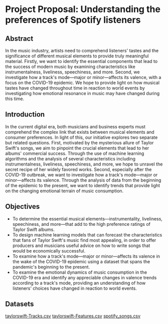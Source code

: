 # Project Proposal: Understanding the preferences of Spotify listeners

## Abstract

In the music industry, artists need to comprehend listeners' tastes and the significance of different musical elements to provide truly meaningful material.  Firstly, we want to identify the essential components that lead to the success of modern music by examining characteristics like instrumentalness, liveliness, speechiness, and more. Second, we investigate how a track's mode—major or minor—affects its valence, with a focus on the COVID-19 epidemic. We hope to provide light on how musical tastes have changed throughout time in reaction to world events by investigating how emotional resonance in music may have changed during this time.

## Introduction

In the current digital era, both musicians and business experts must comprehend the complex link that exists between musical elements and consumer preferences.
In light of this, our initiative explores two separate but related questions. First, motivated by the mysterious allure of Taylor Swift's songs, we aim to pinpoint the crucial elements that lead to her albums' commercial success. Through the use of machine learning algorithms and the analysis of several characteristics including instrumentalness, liveliness, speechiness, and more, we hope to unravel the secret recipe of her widely favored works. Second, especially after the COVID-19 outbreak, we want to investigate how a track's mode—major or minor—affects its valence. 
Through the analysis of data from the beginning of the epidemic to the present, we want to identify trends that provide light on the changing emotional terrain of music consumption.

## Objectives

- To determine the essential musical elements—instrumentality, liveliness, speechiness, and more—that add to the high preference ratings of Taylor Swift albums.
- To design machine learning models that can forecast the characteristics that fans of Taylor Swift's music find most appealing, in order to offer producers and musicians useful advice on how to write songs that would be economically successful.
- To examine how a track's mode—major or minor—affects its valence in the wake of the COVID-19 epidemic using a dataset that spans the pandemic's beginning to the present.
- To examine the emotional dynamics of music consumption in the COVID-19 era and identify any appreciable changes in valence trends according to a track's mode, providing an understanding of how listeners' choices have changed in reaction to world events.

## Datasets
[taylorswift-Tracks.csv](https://github.com/BILGI-IE-423/ie423-2024-termproject-the-machine-minds/files/15139266/taylorswift-Tracks.csv)
[taylorswift-Features.csv](https://github.com/BILGI-IE-423/ie423-2024-termproject-the-machine-minds/files/15139265/taylorswift-Features.csv)
[spotify_songs.csv](https://github.com/BILGI-IE-423/ie423-2024-termproject-the-machine-minds/files/15139249/spotify_songs.csv)
